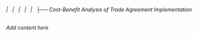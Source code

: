 ###### |   |   |   |   |   ├── Cost-Benefit Analysis of Trade Agreement Implementation

*Add content here*